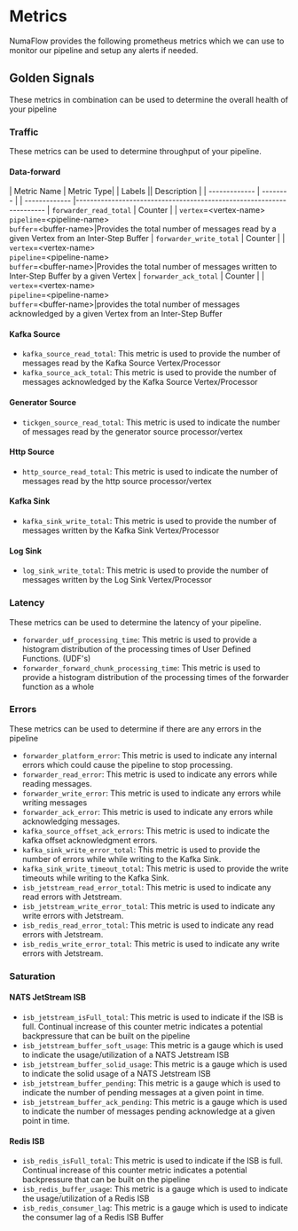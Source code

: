 # Metrics

NumaFlow provides the following prometheus metrics which we can use to monitor our pipeline and setup any alerts if needed.

## Golden Signals
These metrics in combination can be used to determine the overall health of your pipeline

### Traffic
These metrics can be used to determine throughput of your pipeline.

#### Data-forward

| Metric Name             | Metric Type| | Labels        || Description                                                       |
| -------------           | --------   | | ------------- |---------------------------------------------------------------------
| `forwarder_read_total`  | Counter    | | `vertex`=&lt;vertex-name&gt; <br>`pipeline`=&lt;pipeline-name&gt; <br>`buffer`=&lt;buffer-name&gt;|Provides the total number of messages read by a given Vertex from an Inter-Step Buffer
| `forwarder_write_total` | Counter    | | `vertex`=&lt;vertex-name&gt; <br>`pipeline`=&lt;pipeline-name&gt; <br>`buffer`=&lt;buffer-name&gt;|Provides the total number of messages written to Inter-Step Buffer by a given Vertex
| `forwarder_ack_total`   | Counter    | | `vertex`=&lt;vertex-name&gt; <br>`pipeline`=&lt;pipeline-name&gt; <br>`buffer`=&lt;buffer-name&gt;|provides the total number of messages acknowledged by a given Vertex from an Inter-Step Buffer

#### Kafka Source
* `kafka_source_read_total`: This metric is used to provide the number of messages read by the Kafka Source Vertex/Processor
* `kafka_source_ack_total`: This metric is used to provide the number of messages acknowledged by the Kafka Source Vertex/Processor

#### Generator Source
* `tickgen_source_read_total`: This metric is used to indicate the number of messages read by the generator source processor/vertex

#### Http Source
* `http_source_read_total`: This metric is used to indicate the number of messages read by the http source processor/vertex

#### Kafka Sink
* `kafka_sink_write_total`: This metric is used to provide the number of messages written by the Kafka Sink Vertex/Processor

#### Log Sink
* `log_sink_write_total`: This metric is used to provide the number of messages written by the Log Sink Vertex/Processor

### Latency 
These metrics can be used to determine the latency of your pipeline.

* `forwarder_udf_processing_time`: This metric is used to provide a histogram distribution of the processing times of User Defined Functions. (UDF's)
* `forwarder_forward_chunk_processing_time`: This metric is used to provide a histogram distribution of the processing times of the forwarder function as a whole

### Errors
These metrics can be used to determine if there are any errors in the pipeline

* `forwarder_platform_error`: This metric is used to indicate any internal errors which could cause the pipeline to stop processing.
* `forwarder_read_error`: This metric is used to indicate any errors while reading messages.
* `forwarder_write_error`: This metric is used to indicate any errors while writing messages
* `forwarder_ack_error`: This metric is used to indicate any errors while acknowledging messages.
* `kafka_source_offset_ack_errors`: This metric is used to indicate the kafka offset acknowledgment errors.
* `kafka_sink_write_error_total`: This metric is used to provide the number of errors while while writing to the Kafka Sink.
* `kafka_sink_write_timeout_total`: This metric is used to provide the write timeouts while writing to the Kafka Sink.
* `isb_jetstream_read_error_total`: This metric is used to indicate any read errors with Jetstream.
* `isb_jetstream_write_error_total`: This metric is used to indicate any write errors with Jetstream.
* `isb_redis_read_error_total`: This metric is used to indicate any read errors with Jetstream.
* `isb_redis_write_error_total`: This metric is used to indicate any write errors with Jetstream.

### Saturation

#### NATS JetStream ISB
* `isb_jetstream_isFull_total`: This metric is used to indicate if the ISB is full. Continual increase of this counter metric indicates a potential backpressure that can be built on the pipeline
* `isb_jetstream_buffer_soft_usage`: This metric is a gauge which is used to indicate the usage/utilization of a NATS Jetstream ISB
* `isb_jetstream_buffer_solid_usage`: This metric is a gauge which is used to indicate the solid usage of a NATS Jetstream ISB
* `isb_jetstream_buffer_pending`: This metric is a gauge which is used to indicate the number of pending messages at a given point in time.
* `isb_jetstream_buffer_ack_pending`: This metric is a gauge which is used to indicate the number of messages pending acknowledge at a given point in time.

#### Redis ISB
* `isb_redis_isFull_total`: This metric is used to indicate if the ISB is full. Continual increase of this counter metric indicates a potential backpressure that can be built on the pipeline
* `isb_redis_buffer_usage`: This metric is a gauge which is used to indicate the usage/utilization of a Redis ISB
* `isb_redis_consumer_lag`: This metric is a gauge which is used to indicate the consumer lag of a Redis ISB Buffer





